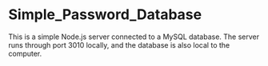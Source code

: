 # Simple_Password_Database

This is a simple Node.js server connected to a MySQL database. The server runs through port 3010 locally, and the database is also local
to the computer.
